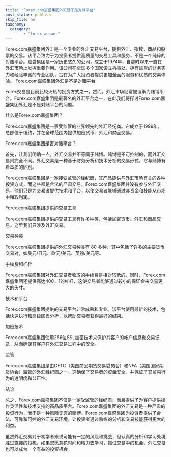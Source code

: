 ```yaml
---
title: "Forex.com嘉盛集团外汇是不是对赌平台"
post_status: publish
skip_file: no
taxonomy:
  category:
        - "forex-answer"
---
```


Forex.com嘉盛集团外汇是一个专业的外汇交易平台，提供外汇、指数、商品和股票的交易。该平台致力于为投资者提供高质量的交易工具和服务，不是一个纯粹的对赌平台。嘉盛集团是一家历史悠久的公司，成立于1974年，自那时以来一直在外汇市场上发挥重要作用。该公司在全球多个国家设立办事处，拥有雄厚的财务实力和经验丰富的专业团队，旨在为广大投资者提供更加全面的服务和优质的交易体验。 Forex.com嘉盛集团外汇是不是对赌平台

Forex交易是目前比较火热的投资方式之一。然而，外汇市场经常被误解为赌博平台。Forex.com嘉盛集团是最著名的外汇平台之一，在此我们将探讨Forex.com嘉盛集团外汇是不是对赌平台的问题。

什么是Forex.com嘉盛集团？

Forex.com嘉盛集团是一家受监管的业界领先的外汇经纪商。它成立于1999年，总部位于纽约，并在全球范围内提供加密货币、外汇和商品交易。

Forex.com嘉盛集团是否对赌平台？

首先，让我们明确一点，外汇交易并不等同于赌博。赌博是不可控制的，而外汇交易则完全不同。外汇交易是一种基于财务分析和技术分析的交易形式，它与赌博有着本质的区别。

Forex.com嘉盛集团是一家接受监管的经纪商，其产品提供与外汇市场有关的各种投资方式，而这些都是合法的严肃交易。Forex.com嘉盛集团并没有参与外汇交易，他们只是为交易者提供技术和平台，以使交易者能够通过其资金和技能从市场中赚取利润。

Forex.com嘉盛集团提供的交易工具

Forex.com嘉盛集团提供的交易工具有许多种类，包括加密货币、外汇和商品交易。这里我们只涉及外汇交易。

交易种类

Forex.com嘉盛集团提供的外汇交易种类有 80 多种，其中包括了许多的主要货币交易对，如美元/日元、欧元/美元、英镑/美元等。

手续费和杠杆

Forex.com嘉盛集团对外汇交易者收取的手续费是相对较低的。同时，Forex.com嘉盛集团还提供高达400：1的杠杆，这使交易者能够通过较小的保证金来交易更大的头寸。

技术和平台

Forex.com嘉盛集团提供的交易平台非常成熟和专业。该平台使用最新的技术，包括快速执行和高级图表分析，以帮助交易者获得最好的结果。

加密技术

Forex.com嘉盛集团使用256位SSL加密技术来保护其客户的帐户信息和交易记录，从而确保其客户在外汇交易过程中的安全。

监管

Forex.com嘉盛集团是由CFTC（美国商品期货交易委员会）和NFA（美国国家期货协会）监管的外汇经纪商之一。这确保了交易者的资金安全，并保证了其贸易行为的透明度和公正性。

结论

总之，Forex.com嘉盛集团不仅是一家受监管的经纪商，而且提供了为客户提供操作灵活性和技术支持的高品质平台。Forex.com嘉盛集团的外汇交易是一种严肃的投资行为，而不是一种风险无穷的赌博。Forex.com嘉盛集团为投资者提供了合法、可靠和可控的外汇交易环境，让投资者通过熟练的分析和交易技能获得更大的利益。

虽然外汇交易对于初学者来说可能有一定的风险和挑战，但认真的分析和学习处境胜过直接的投机，如果您愿意花时间和精力去学习，抓住交易中的机会，外汇交易也可以成为一个有益的投资机会。 
